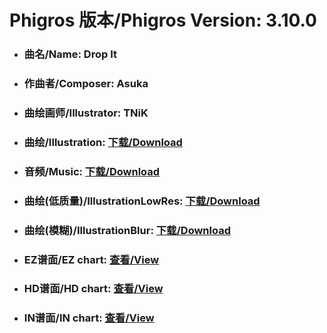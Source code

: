 
# Phigros 版本/Phigros Version:  3.10.0

- ### __曲名/Name:  Drop It__

- ### __作曲者/Composer:  Asuka__

- ### __曲绘画师/Illustrator:  TNiK__

- ### __曲绘/Illustration:  [下载/Download](https://github.com/Po6647A/PAR/releases/download/3.10.0/973.png)__

- ### __音频/Music:  [下载/Download](https://github.com/Po6647A/PAR/releases/download/3.10.0/1815.ogg)__

- ### __曲绘(低质量)/IllustrationLowRes:  [下载/Download](https://github.com/Po6647A/PAR/releases/download/3.10.0/1465.png)__

- ### __曲绘(模糊)/IllustrationBlur:  [下载/Download](https://github.com/Po6647A/PAR/releases/download/3.10.0/1219.png)__


- ### __EZ谱面/EZ chart:  [查看/View](./EZ.json/index.html)__

- ### __HD谱面/HD chart:  [查看/View](./HD.json/index.html)__

- ### __IN谱面/IN chart:  [查看/View](./IN.json/index.html)__
